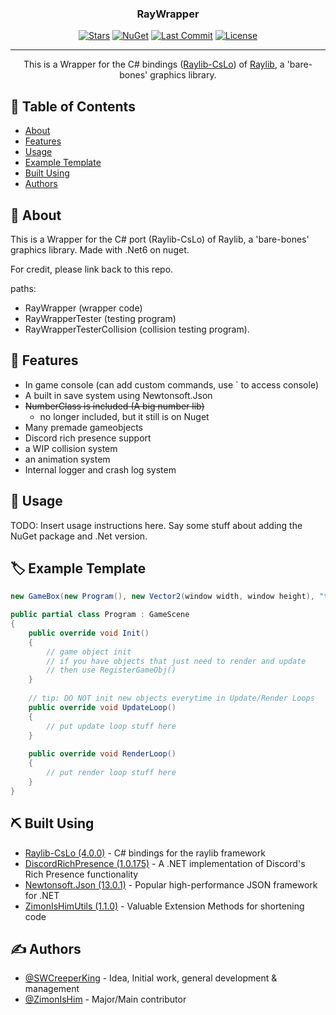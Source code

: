 <h3 align="center">RayWrapper</h3>

<div align="center">

  [![Stars](https://img.shields.io/github/stars/SWCreeperKing/RayWrapper)](https://github.com/SWCreeperKing/RayWrapper/stargazers)
  [![NuGet](https://img.shields.io/nuget/dt/RayWrapper)](https://www.nuget.org/packages/RayWrapper/)
  [![Last Commit](https://img.shields.io/github/last-commit/SWCreeperKing/RayWrapper)](https://github.com/SWCreeperKing/RayWrapper/commits/development)
  [![License](https://img.shields.io/github/license/SWCreeperKing/RayWrapper)](/LICENSE)

</div>

---

<p align="center"> This is a Wrapper for the C# bindings (<a href="https://github.com/NotNotTech/Raylib-CsLo">Raylib-CsLo</a>) of <a href="https://github.com/raysan5/raylib">Raylib</a>, a 'bare-bones' graphics library.
    <br> 
</p>

## 📝 Table of Contents
- [About](#about)
- [Features](#features)
- [Usage](#usage)
- [Example Template](#example_template)
- [Built Using](#built_using)
- [Authors](#authors)

## 🧐 About <a name = "about"></a>
This is a Wrapper for the C# port (Raylib-CsLo) of Raylib, a 'bare-bones' graphics library.
Made with .Net6 on nuget.

For credit, please link back to this repo.

paths:
- RayWrapper (wrapper code)
- RayWrapperTester (testing program)
- RayWrapperTesterCollision (collision testing program).

## 🎁 Features <a name="features"></a>
- In game console (can add custom commands, use ` to access console)
- A built in save system using Newtonsoft.Json
- ~~NumberClass is included (A big number lib)~~
  - no longer included, but it still is on Nuget
- Many premade gameobjects
- Discord rich presence support
- a WIP collision system
- an animation system
- Internal logger and crash log system

## 🎈 Usage <a name="usage"></a>
TODO: Insert usage instructions here. Say some stuff about adding the NuGet package and .Net version.


## 🏷️ Example Template <a name="example_template"></a>
```C#
new GameBox(new Program(), new Vector2(window width, window height), "title");

public partial class Program : GameScene 
{
    public override void Init() 
    {
        // game object init
        // if you have objects that just need to render and update
        // then use RegisterGameObj()
    }
    
    // tip: DO NOT init new objects everytime in Update/Render Loops
    public override void UpdateLoop()
    {
        // put update loop stuff here
    }
    
    public override void RenderLoop()
    {
        // put render loop stuff here
    }
}
```


## ⛏️ Built Using <a name = "built_using"></a>
- [Raylib-CsLo (4.0.0)](https://www.nuget.org/packages/Raylib-CsLo/) - C# bindings for the raylib framework
- [DiscordRichPresence (1.0.175)](https://www.nuget.org/packages/DiscordRichPresence/) - A .NET implementation of Discord's Rich Presence functionality
- [Newtonsoft.Json (13.0.1)](https://www.nuget.org/packages/Newtonsoft.Json/) - Popular high-performance JSON framework for .NET
- [ZimonIsHimUtils (1.1.0)](https://www.nuget.org/packages/ZimonIsHimUtils/) - Valuable Extension Methods for shortening code

## ✍️ Authors <a name = "authors"></a>
- [@SWCreeperKing](https://github.com/SWCreeperKing) - Idea, Initial work, general development & management
- [@ZimonIsHim](https://github.com/ZimonIsHim) - Major/Main contributor
